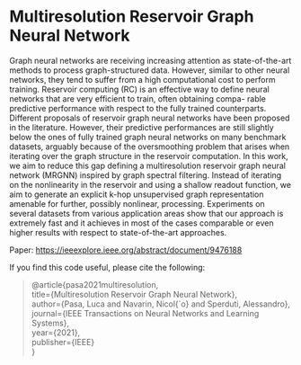 # Multiresolution Reservoir Graph Neural Network

Graph neural networks are receiving increasing
attention as state-of-the-art methods to process graph-structured
data. However, similar to other neural networks, they tend
to suffer from a high computational cost to perform training.
Reservoir computing (RC) is an effective way to define neural
networks that are very efficient to train, often obtaining compa-
rable predictive performance with respect to the fully trained
counterparts. Different proposals of reservoir graph neural
networks have been proposed in the literature. However, their
predictive performances are still slightly below the ones of fully
trained graph neural networks on many benchmark datasets,
arguably because of the oversmoothing problem that arises when
iterating over the graph structure in the reservoir computation.
In this work, we aim to reduce this gap defining a multiresolution
reservoir graph neural network (MRGNN) inspired by graph
spectral filtering. Instead of iterating on the nonlinearity in
the reservoir and using a shallow readout function, we aim to
generate an explicit k-hop unsupervised graph representation
amenable for further, possibly nonlinear, processing. Experiments
on several datasets from various application areas show that our
approach is extremely fast and it achieves in most of the cases
comparable or even higher results with respect to state-of-the-art
approaches.

Paper: https://ieeexplore.ieee.org/abstract/document/9476188

If you find this code useful, please cite the following:
> @article{pasa2021multiresolution,  
  title={Multiresolution Reservoir Graph Neural Network},  
  author={Pasa, Luca and Navarin, Nicol{\`o} and Sperduti, Alessandro},   
  journal={IEEE Transactions on Neural Networks and Learning Systems},  
  year={2021},  
  publisher={IEEE}  
}
